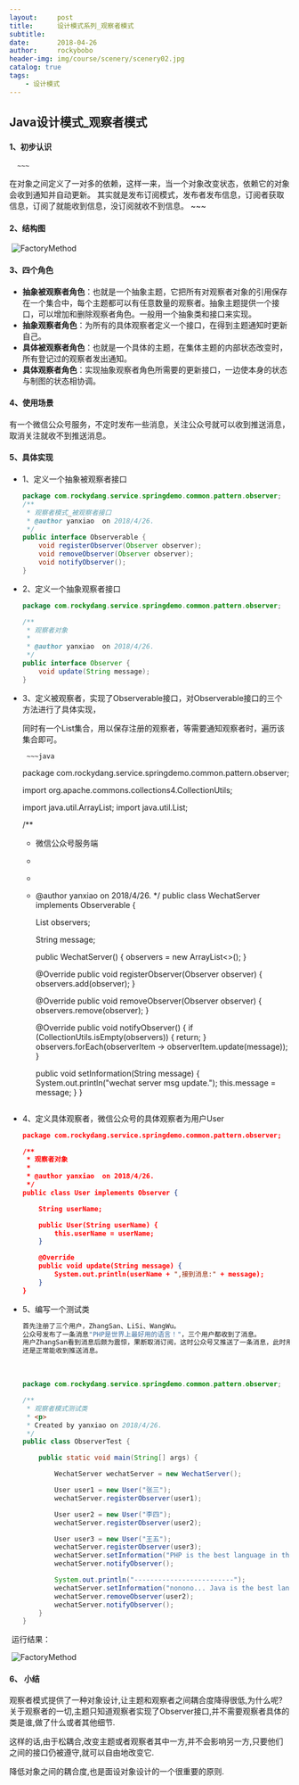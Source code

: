 ```yaml
---
layout:     post
title:      设计模式系列_观察者模式
subtitle:   
date:       2018-04-26
author:     rockybobo
header-img: img/course/scenery/scenery02.jpg
catalog: true
tags:
    - 设计模式
---
```


## Java设计模式_观察者模式

#### 1、初步认识

      ~~~
在对象之间定义了一对多的依赖，这样一来，当一个对象改变状态，依赖它的对象会收到通知并自动更新。
其实就是发布订阅模式，发布者发布信息，订阅者获取信息，订阅了就能收到信息，没订阅就收不到信息。
      ~~~

#### 2、结构图

​       ![FactoryMethod](http://rockybobo.top/img/course/designpattern/observer.png)

#### 3、四个角色

- **抽象被观察者角色**：也就是一个抽象主题，它把所有对观察者对象的引用保存在一个集合中，每个主题都可以有任意数量的观察者。抽象主题提供一个接口，可以增加和删除观察者角色。一般用一个抽象类和接口来实现。
- **抽象观察者角色**：为所有的具体观察者定义一个接口，在得到主题通知时更新自己。
- **具体被观察者角色**：也就是一个具体的主题，在集体主题的内部状态改变时，所有登记过的观察者发出通知。
- **具体观察者角色**：实现抽象观察者角色所需要的更新接口，一边使本身的状态与制图的状态相协调。

#### 4、使用场景

​      有一个微信公众号服务，不定时发布一些消息，关注公众号就可以收到推送消息，取消关注就收不到推送消息。

#### 5、具体实现

- 1、定义一个抽象被观察者接口   

  ```java
  package com.rockydang.service.springdemo.common.pattern.observer;
  /**
   * 观察者模式_被观察者接口
   * @author yanxiao  on 2018/4/26.
   */
  public interface Observerable {
      void registerObserver(Observer observer);
      void removeObserver(Observer observer);
      void notifyObserver();
  }
  ```

- 2、定义一个抽象观察者接口

  ~~~java
  package com.rockydang.service.springdemo.common.pattern.observer;

  /**
   * 观察者对象
   *
   * @author yanxiao  on 2018/4/26.
   */
  public interface Observer {
      void update(String message);
  }
  ~~~

- 3、定义被观察者，实现了Observerable接口，对Observerable接口的三个方法进行了具体实现，

  ​      同时有一个List集合，用以保存注册的观察者，等需要通知观察者时，遍历该集合即可。

       ~~~java
  package com.rockydang.service.springdemo.common.pattern.observer;

  import org.apache.commons.collections4.CollectionUtils;

  import java.util.ArrayList;
  import java.util.List;

  /**
   * 微信公众号服务端
   * <p>
   *
   * @author yanxiao  on 2018/4/26.
   */
  public class WechatServer implements Observerable {

      List<Observer> observers;

      String message;

      public WechatServer() {
          observers = new ArrayList<>();
      }

      @Override
      public void registerObserver(Observer observer) {
          observers.add(observer);
      }

      @Override
      public void removeObserver(Observer observer) {
          observers.remove(observer);
      }

      @Override
      public void notifyObserver() {
          if (CollectionUtils.isEmpty(observers)) {
              return;
          }
          observers.forEach(observerItem -> observerItem.update(message));
      }

      public void setInformation(String message) {
          System.out.println("wechat server msg update.");
          this.message = message;
      }
  }
       ~~~

- 4、定义具体观察者，微信公众号的具体观察者为用户User

  ~~~json
  package com.rockydang.service.springdemo.common.pattern.observer;

  /**
   * 观察者对象
   *
   * @author yanxiao  on 2018/4/26.
   */
  public class User implements Observer {

      String userName;

      public User(String userName) {
          this.userName = userName;
      }

      @Override
      public void update(String message) {
          System.out.println(userName + ",接到消息:" + message);
      }
  }
  ~~~

- 5、编写一个测试类

  ~~~java
  首先注册了三个用户，ZhangSan、LiSi、WangWu。
  公众号发布了一条消息"PHP是世界上最好用的语言！"，三个用户都收到了消息。
  用户ZhangSan看到消息后颇为震惊，果断取消订阅，这时公众号又推送了一条消息，此时用户ZhangSan已经收不到消息，其他用户
  还是正常能收到推送消息。
  ~~~

  ​

  ~~~java
  package com.rockydang.service.springdemo.common.pattern.observer;

  /**
   * 观察者模式测试类
   * <p>
   * Created by yanxiao on 2018/4/26.
   */
  public class ObserverTest {

      public static void main(String[] args) {

          WechatServer wechatServer = new WechatServer();

          User user1 = new User("张三");
          wechatServer.registerObserver(user1);

          User user2 = new User("李四");
          wechatServer.registerObserver(user2);

          User user3 = new User("王五");
          wechatServer.registerObserver(user3);
          wechatServer.setInformation("PHP is the best language in the world.");
          wechatServer.notifyObserver();

          System.out.println("-------------------------");
          wechatServer.setInformation("nonono... Java is the best language in the world.");
          wechatServer.removeObserver(user2);
          wechatServer.notifyObserver();
      }
  }
  ~~~

​      运行结果：

​      ![FactoryMethod](http://rockybobo.top/img/course/designpattern/observerResult.png)

#### 6、 小结

观察者模式提供了一种对象设计,让主题和观察者之间耦合度降得很低,为什么呢?关于观察者的一切,主题只知道观察者实现了Observer接口,并不需要观察者具体的类是谁,做了什么或者其他细节.

这样的话,由于松耦合,改变主题或者观察者其中一方,并不会影响另一方,只要他们之间的接口仍被遵守,就可以自由地改变它.

降低对象之间的耦合度,也是面设对象设计的一个很重要的原则.　　

